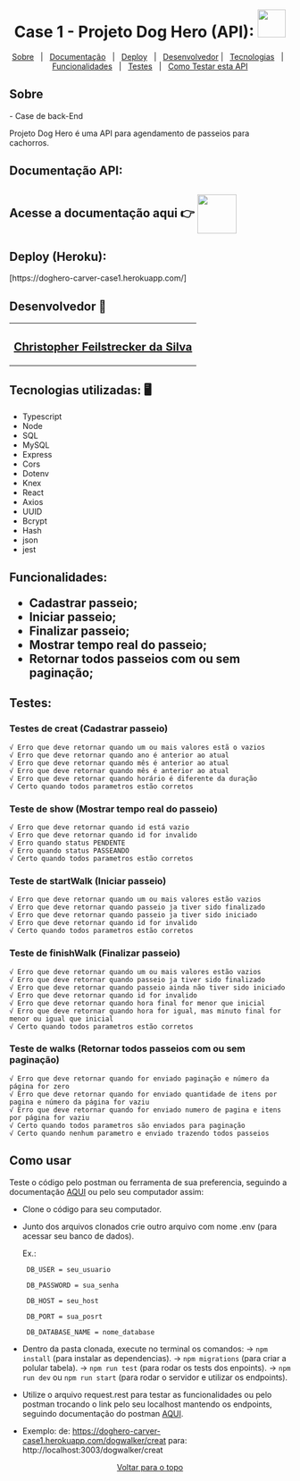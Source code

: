 <h1 align="center" id="top">Case 1 - Projeto Dog Hero (API): <img src="https://www.pngkey.com/png/full/67-675394_dog-walking-png-dog-walking.png" width="50"></h1>

<p align="center">
  <a href="#sobre">Sobre</a> &#xa0; | &#xa0; 
  <a href="#documentacao">Documentação</a> &#xa0; | &#xa0;
  <a href="#heroku">Deploy</a> &#xa0; | &#xa0;
  <a href="#desenvolvedor">Desenvolvedor</a> | &#xa0;
<a href="#tecnologias">Tecnologias</a> &#xa0; | &#xa0;
<a href="#funcionalidades">Funcionalidades</a> &#xa0; | &#xa0;
<a href="#testes">Testes</a> &#xa0; | &#xa0;
<a href="#comousar">Como Testar esta API</a>

</p>
<h2 id="sobre"> Sobre </h2>
- Case de back-End


 Projeto Dog Hero é uma API para agendamento de passeios para cachorros. 

<h2 id="documentacao"> Documentação API: </h2>

 ## Acesse a documentação aqui 👉 [ <img src="https://i.pinimg.com/originals/c1/ea/7e/c1ea7efd4baf038c15ed7c02d280d603.gif" width="70" align="center"> ](https://documenter.getpostman.com/view/18385085/UVsTr2vB)


<h2 id="heroku"> Deploy (Heroku): </h2>
[https://doghero-carver-case1.herokuapp.com/] 


<h2 id="desenvolvedor"> Desenvolvedor 🤖 </h2>

<table>
  <tr>
  <td align="center"><a href="https://github.com/ChristpherFeilstrecker">
   <sub><h2>Christopher Feilstrecker da Silva</h2> </sub> 
       
</table>


<h2 id="tecnologias"> Tecnologias utilizadas: 🖥️ </h2>

- Typescript
- Node
- SQL
- MySQL
- Express
- Cors
- Dotenv
- Knex
- React
- Axios
- UUID
- Bcrypt
- Hash
- json
- jest


<h2 id="funcionalidades"> Funcionalidades:

* Cadastrar passeio;
* Iniciar passeio;
* Finalizar passeio;
* Mostrar tempo real do passeio;
* Retornar todos passeios com ou sem paginação;

<h2 id="testes"> Testes:

### Testes de creat (Cadastrar passeio)
 
    √ Erro que deve retornar quando um ou mais valores estã o vazios 
    √ Erro que deve retornar quando ano é anterior ao atual 
    √ Erro que deve retornar quando mês é anterior ao atual 
    √ Erro que deve retornar quando mês é anterior ao atual 
    √ Erro que deve retornar quando horário é diferente da duração 
    √ Certo quando todos parametros estão corretos 

###  Teste de show (Mostrar tempo real do passeio)
    √ Erro que deve retornar quando id está vazio 
    √ Erro que deve retornar quando id for invalido 
    √ Erro quando status PENDENTE 
    √ Erro quando status PASSEANDO 
    √ Certo quando todos parametros estão corretos 

###  Teste de startWalk (Iniciar passeio)
    √ Erro que deve retornar quando um ou mais valores estão vazios 
    √ Erro que deve retornar quando passeio ja tiver sido finalizado 
    √ Erro que deve retornar quando passeio ja tiver sido iniciado 
    √ Erro que deve retornar quando id for invalido 
    √ Certo quando todos parametros estão corretos 

###  Teste de finishWalk (Finalizar passeio)
    √ Erro que deve retornar quando um ou mais valores estão vazios 
    √ Erro que deve retornar quando passeio ja tiver sido finalizado 
    √ Erro que deve retornar quando passeio ainda não tiver sido iniciado 
    √ Erro que deve retornar quando id for invalido 
    √ Erro que deve retornar quando hora final for menor que inicial 
    √ Erro que deve retornar quando hora for igual, mas minuto final for menor ou igual que inicial 
    √ Certo quando todos parametros estão corretos 

###  Teste de walks (Retornar todos passeios com ou sem paginação)
    √ Erro que deve retornar quando for enviado paginação e número da página for zero 
    √ Erro que deve retornar quando for enviado quantidade de itens por pagina e número da página for vaziu 
    √ Erro que deve retornar quando for enviado numero de pagina e itens por página for vaziu 
    √ Certo quando todos parametros são enviados para paginação
    √ Certo quando nenhum parametro e enviado trazendo todos passeios

<h2 id="comousar"> Como usar </h2>

Teste o código pelo postman ou ferramenta de sua preferencia, seguindo a documentação <a href="#documentacao">AQUI</a> ou pelo seu computador assim:
- Clone o código para seu computador.
-  Junto dos arquivos clonados crie outro arquivo com nome .env (para acessar seu banco de dados).
  
   Ex.: 
   
        DB_USER = seu_usuario
  
        DB_PASSWORD = sua_senha
  
        DB_HOST = seu_host
  
        DB_PORT = sua_posrt
  
        DB_DATABASE_NAME = nome_database
  
- Dentro da pasta clonada, execute no terminal os comandos:
->  ```npm install``` (para instalar as dependencias).
->  ```npm migrations``` (para criar a polular tabela).
->  ```npm run test``` (para rodar os tests dos enpoints).
-> ```npm run dev```  ou ```npm run start``` (para rodar o servidor e utilizar os endpoints).

- Utilize o arquivo request.rest para testar as funcionalidades ou pelo postman trocando o link pelo seu localhost mantendo os endpoints, seguindo  documentação do postman <a href="#documentacao">AQUI</a>.
- Exemplo:
de: https://doghero-carver-case1.herokuapp.com/dogwalker/creat
para: http://localhost:3003/dogwalker/creat


 <div align="center"><a href="#top">Voltar para o topo</a></div>

   
